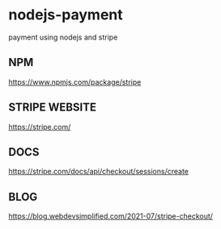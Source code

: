 # nodejs-payment
payment using nodejs and stripe

## NPM
https://www.npmjs.com/package/stripe

## STRIPE WEBSITE
https://stripe.com/


## DOCS
https://stripe.com/docs/api/checkout/sessions/create

## BLOG
https://blog.webdevsimplified.com/2021-07/stripe-checkout/
